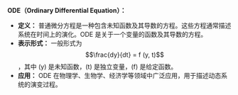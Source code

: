 **ODE（Ordinary Differential Equation）：**
   - **定义：** 普通微分方程是一种包含未知函数及其导数的方程。这些方程通常描述系统在时间上的演化。ODE 是关于一个变量的函数及其导数的方程。
   - **表示形式：** 一般形式为 $$\frac{dy}{dt} = f (y, t)$$，其中 \(y\) 是未知函数，\(t\) 是独立变量，\(f\) 是给定函数。
   - **应用：** ODE 在物理学、生物学、经济学等领域中广泛应用，用于描述动态系统的演变过程。